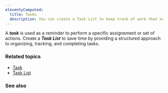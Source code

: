 ```yaml
---
eleventyComputed:
  title: Tasks
  description: You can create a Task List to keep track of work that needs to be done by the team.
---
```


A ***task*** is used as a reminder to perform a specific assignement or set of actions. Create a ***Task List*** to save time by providing a structured approach to organizing, tracking, and completing tasks. 

### Related topics
* [Task](/rdm/windows/commands/view/layout/task/)
* [Task List](/rdm/windows/commands/view/panels/task-list/)

### See also
